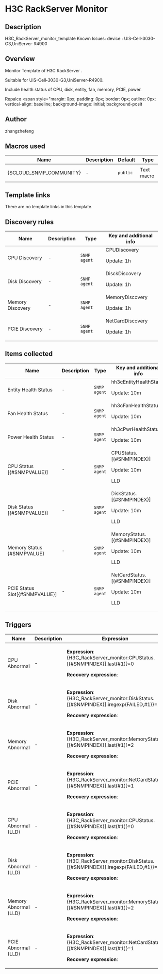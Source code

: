 # H3C RackServer Monitor

## Description

H3C_RackServer_monitor_template Known Issues: device : UIS-Cell-3030-G3,UniServer-R4900

## Overview

Monitor Template of H3C RackServer .


Suitable for UIS-Cell-3030-G3,UniServer-R4900.


Include health status of CPU, disk, entity, fan, memory, PCIE, power.


Repalce <span style="margin: 0px; padding: 0px; border: 0px; outline: 0px; vertical-align: baseline; background-image: initial; background-posit



## Author

zhangzhefeng

## Macros used

|Name|Description|Default|Type|
|----|-----------|-------|----|
|{$CLOUD_SNMP_COMMUNITY}|<p>-</p>|`public`|Text macro|
## Template links

There are no template links in this template.

## Discovery rules

|Name|Description|Type|Key and additional info|
|----|-----------|----|----|
|CPU Discovery|<p>-</p>|`SNMP agent`|CPUDiscovery<p>Update: 1h</p>|
|Disk Discovery|<p>-</p>|`SNMP agent`|DisckDiscovery<p>Update: 1h</p>|
|Memory Discovery|<p>-</p>|`SNMP agent`|MemoryDiscovery<p>Update: 1h</p>|
|PCIE Discovery|<p>-</p>|`SNMP agent`|NetCardDiscovery<p>Update: 1h</p>|
## Items collected

|Name|Description|Type|Key and additional info|
|----|-----------|----|----|
|Entity Health Status|<p>-</p>|`SNMP agent`|hh3cEntityHealthStatus<p>Update: 10m</p>|
|Fan Health Status|<p>-</p>|`SNMP agent`|hh3cFanHealthStatus<p>Update: 10m</p>|
|Power Health Status|<p>-</p>|`SNMP agent`|hh3cPwrHealthStatus<p>Update: 10m</p>|
|CPU Status [{#SNMPVALUE}]|<p>-</p>|`SNMP agent`|CPUStatus.[{#SNMPINDEX}]<p>Update: 10m</p><p>LLD</p>|
|Disk Status [{#SNMPVALUE}]|<p>-</p>|`SNMP agent`|DiskStatus.[{#SNMPINDEX}]<p>Update: 10m</p><p>LLD</p>|
|Memory  Status {#SNMPVALUE}|<p>-</p>|`SNMP agent`|MemoryStatus.[{#SNMPINDEX}]<p>Update: 10m</p><p>LLD</p>|
|PCIE Status Slot[{#SNMPVALUE}]|<p>-</p>|`SNMP agent`|NetCardStatus.[{#SNMPINDEX}]<p>Update: 10m</p><p>LLD</p>|
## Triggers

|Name|Description|Expression|Priority|
|----|-----------|----------|--------|
|CPU Abnormal|<p>-</p>|<p>**Expression**: {H3C_RackServer_monitor:CPUStatus.[{#SNMPINDEX}].last(#1)}=0</p><p>**Recovery expression**: </p>|high|
|Disk Abnormal|<p>-</p>|<p>**Expression**: {H3C_RackServer_monitor:DiskStatus.[{#SNMPINDEX}].iregexp(FAILED,#1)}=1</p><p>**Recovery expression**: </p>|high|
|Memory  Abnormal|<p>-</p>|<p>**Expression**: {H3C_RackServer_monitor:MemoryStatus.[{#SNMPINDEX}].last(#1)}=2</p><p>**Recovery expression**: </p>|high|
|PCIE Abnormal|<p>-</p>|<p>**Expression**: {H3C_RackServer_monitor:NetCardStatus.[{#SNMPINDEX}].last(#1)}=1</p><p>**Recovery expression**: </p>|high|
|CPU Abnormal (LLD)|<p>-</p>|<p>**Expression**: {H3C_RackServer_monitor:CPUStatus.[{#SNMPINDEX}].last(#1)}=0</p><p>**Recovery expression**: </p>|high|
|Disk Abnormal (LLD)|<p>-</p>|<p>**Expression**: {H3C_RackServer_monitor:DiskStatus.[{#SNMPINDEX}].iregexp(FAILED,#1)}=1</p><p>**Recovery expression**: </p>|high|
|Memory  Abnormal (LLD)|<p>-</p>|<p>**Expression**: {H3C_RackServer_monitor:MemoryStatus.[{#SNMPINDEX}].last(#1)}=2</p><p>**Recovery expression**: </p>|high|
|PCIE Abnormal (LLD)|<p>-</p>|<p>**Expression**: {H3C_RackServer_monitor:NetCardStatus.[{#SNMPINDEX}].last(#1)}=1</p><p>**Recovery expression**: </p>|high|
